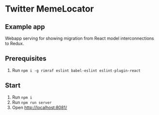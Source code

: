 # Twitter MemeLocator
## Example app
Webapp serving for showing migration from React model interconnections to Redux.
 
##  Prerequisites
1. Run `npm i -g rimraf eslint babel-eslint eslint-plugin-react`

##  Start
1. Run `npm i`
2. Run `npm run server`
3. Open [http://localhost:8081/](http://localhost:8081/)
